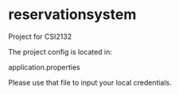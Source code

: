# reservationsystem

Project for CSI2132

The project config is located in:

application.properties

Please use that file to input your local credentials.
